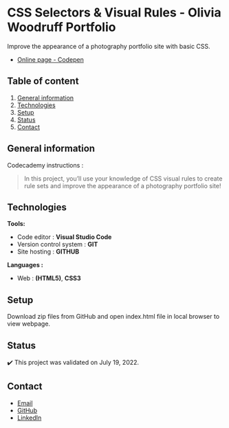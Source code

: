 # CSS Selectors & Visual Rules - Olivia Woodruff Portfolio

Improve the appearance of a photography portfolio site with basic CSS.
- [Online page - Codepen](https://codepen.io/ByronMike/pen/zYjyWbE)

## Table of content
1. [General information](#General-information)
2. [Technologies](#Technologies)
3. [Setup](#Setup)
4. [Status](#Status)
5. [Contact](#Contact)

## General information

Codecademy instructions :
> In this project, you’ll use your knowledge of CSS visual rules to create rule sets and improve the appearance of a photography portfolio site!

## Technologies
**Tools:**
 * Code editor : **Visual Studio Code**
 * Version control system : **GIT**
 * Site hosting : **GITHUB**
  
**Languages :**
 * Web : **(HTML5)**, **CSS3**
 
## Setup
Download zip files from GitHub and open index.html file in local browser to view webpage.

## Status
:heavy_check_mark: This project was validated on July 19, 2022.

## Contact
* [Email](mailto:auger.michaell@gmail;com)
* [GitHub](https://github.com/ByronMike)
* [LinkedIn](https://www.linkedin.com/in/auger-michael/)
